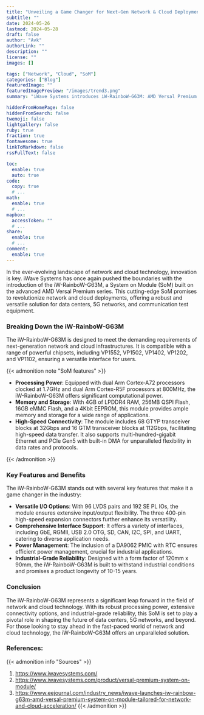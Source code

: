 ```yaml
---
title: "Unveiling a Game Changer for Next-Gen Network & Cloud Deployments"
subtitle: ""
date: 2024-05-26
lastmod: 2024-05-28
draft: false
author: "Avk"
authorLink: ""
description: ""
license: ""
images: []

tags: ["Network", "Cloud", "SoM"]
categories: ["Blog"]
featuredImage: ""
featuredImagePreview: "/images/trend3.png"
summary: "iWave Systems introduces iW-RainboW-G63M: AMD Versal Premium SoM revolutionizes network and cloud deployments."

hiddenFromHomePage: false
hiddenFromSearch: false
twemoji: false
lightgallery: false
ruby: true
fraction: true
fontawesome: true
linkToMarkdown: false
rssFullText: false

toc:
  enable: true
  auto: true
code:
  copy: true
  # ...
math:
  enable: true
  # ...
mapbox:
  accessToken: ""
  # ...
share:
  enable: true
  # ...
comment:
  enable: true
---
```


In the ever-evolving landscape of network and cloud technology, innovation is key. iWave Systems has once again pushed the boundaries with the introduction of the iW-RainboW-G63M, a System on Module (SoM) built on the advanced AMD Versal Premium series. This cutting-edge SoM promises to revolutionize network and cloud deployments, offering a robust and versatile solution for data centers, 5G networks, and communication test equipment.

### Breaking Down the iW-RainboW-G63M
The iW-RainboW-G63M is designed to meet the demanding requirements of next-generation network and cloud infrastructures. It is compatible with a range of powerful chipsets, including VP1552, VP1502, VP1402, VP1202, and VP1102, ensuring a versatile interface for users. 

{{< admonition note "SoM features" >}}
* **Processing Power**: Equipped with dual Arm Cortex-A72 processors clocked at 1.7GHz and dual Arm Cortex-R5F processors at 800MHz, the iW-RainboW-G63M offers significant computational power.
* **Memory and Storage**: With 4GB of LPDDR4 RAM, 256MB QSPI Flash, 16GB eMMC Flash, and a 4Kbit EEPROM, this module provides ample memory and storage for a wide range of applications.
* **High-Speed Connectivity**: The module includes 68 GTYP transceiver blocks at 32Gbps and 16 GTM transceiver blocks at 112Gbps, facilitating high-speed data transfer. It also supports multi-hundred-gigabit Ethernet and PCIe Gen5 with built-in DMA for unparalleled flexibility in data rates and protocols.

{{< /admonition >}}

### Key Features and Benefits


The iW-RainboW-G63M stands out with several key features that make it a game changer in the industry:

* **Versatile I/O Options**: With 96 LVDS pairs and 192 SE PL IOs, the module ensures extensive input/output flexibility. The three 400-pin high-speed expansion connectors further enhance its versatility.
* **Comprehensive Interface Support**: It offers a variety of interfaces, including GbE, RGMII, USB 2.0 OTG, SD, CAN, I2C, SPI, and UART, catering to diverse application needs.
* **Power Management**: The inclusion of a DA9062 PMIC with RTC ensures efficient power management, crucial for industrial applications.
* **Industrial-Grade Reliability**: Designed with a form factor of 120mm x 90mm, the iW-RainboW-G63M is built to withstand industrial conditions and promises a product longevity of 10-15 years.

### Conclusion
The iW-RainboW-G63M represents a significant leap forward in the field of network and cloud technology. With its robust processing power, extensive connectivity options, and industrial-grade reliability, this SoM is set to play a pivotal role in shaping the future of data centers, 5G networks, and beyond. For those looking to stay ahead in the fast-paced world of network and cloud technology, the iW-RainboW-G63M offers an unparalleled solution.


### **References:**
{{< admonition info "Sources" >}}
1. https://www.iwavesystems.com/
2. https://www.iwavesystems.com/product/versal-premium-system-on-module/
3. https://www.eejournal.com/industry_news/iwave-launches-iw-rainbow-g63m-amd-versal-premium-system-on-module-tailored-for-network-and-cloud-acceleration/
{{< /admonition >}}

